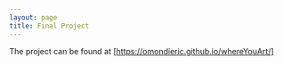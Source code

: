 ```yaml
---
layout: page
title: Final Project
---
```


The project can be found at [https://omondieric.github.io/whereYouArt/]
